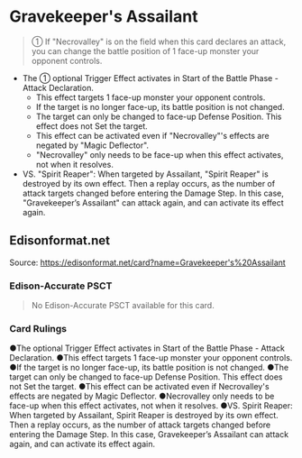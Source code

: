 # Gravekeeper's Assailant

> ① If "Necrovalley" is on the field when this card declares an attack, you can change the battle position of 1 face-up monster your opponent controls.

*   The ① optional Trigger Effect activates in Start of the Battle Phase - Attack Declaration.
    *   This effect targets 1 face-up monster your opponent controls.
    *   If the target is no longer face-up, its battle position is not changed.
    *   The target can only be changed to face-up Defense Position. This effect does not Set the target.
    *   This effect can be activated even if "Necrovalley"'s effects are negated by "Magic Deflector".
    *   "Necrovalley" only needs to be face-up when this effect activates, not when it resolves.
*   VS. "Spirit Reaper": When targeted by Assailant, "Spirit Reaper" is destroyed by its own effect. Then a replay occurs, as the number of attack targets changed before entering the Damage Step. In this case, "Gravekeeper’s Assailant" can attack again, and can activate its effect again.

## Edisonformat.net

Source: https://edisonformat.net/card?name=Gravekeeper's%20Assailant

### Edison-Accurate PSCT

> No Edison-Accurate PSCT available for this card.

### Card Rulings

●The optional Trigger Effect activates in Start of the Battle Phase - Attack Declaration.
●This effect targets 1 face-up monster your opponent controls.
●If the target is no longer face-up, its battle position is not changed.
●The target can only be changed to face-up Defense Position. This effect does not Set the target.
●This effect can be activated even if Necrovalley's effects are negated by Magic Deflector.
●Necrovalley only needs to be face-up when this effect activates, not when it resolves.
●VS. Spirit Reaper: When targeted by Assailant, Spirit Reaper is destroyed by its own effect. Then a replay occurs, as the number of attack targets changed before entering the Damage Step. In this case, Gravekeeper’s Assailant can attack again, and can activate its effect again.
            